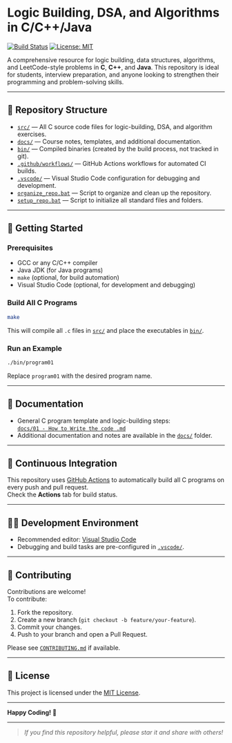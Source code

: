 # Logic Building, DSA, and Algorithms in C/C++/Java

[![Build Status](https://github.com/<your-username>/<your-repo>/actions/workflows/c-cpp.yml/badge.svg)](https://github.com/<your-username>/<your-repo>/actions)
[![License: MIT](https://img.shields.io/badge/License-MIT-yellow.svg)](LICENSE)

A comprehensive resource for logic building, data structures, algorithms, and LeetCode-style problems in **C**, **C++**, and **Java**. This repository is ideal for students, interview preparation, and anyone looking to strengthen their programming and problem-solving skills.

---

## 📂 Repository Structure

- [`src/`](src/) — All C source code files for logic-building, DSA, and algorithm exercises.
- [`docs/`](docs/) — Course notes, templates, and additional documentation.
- [`bin/`](bin/) — Compiled binaries (created by the build process, not tracked in git).
- [`.github/workflows/`](.github/workflows/) — GitHub Actions workflows for automated CI builds.
- [`.vscode/`](.vscode/) — Visual Studio Code configuration for debugging and development.
- [`organize_repo.bat`](organize_repo.bat) — Script to organize and clean up the repository.
- [`setup_repo.bat`](setup_repo.bat) — Script to initialize all standard files and folders.

---

## 🚀 Getting Started

### Prerequisites

- GCC or any C/C++ compiler
- Java JDK (for Java programs)
- `make` (optional, for build automation)
- Visual Studio Code (optional, for development and debugging)

### Build All C Programs

```sh
make
```

This will compile all `.c` files in [`src/`](src/) and place the executables in [`bin/`](bin/).

### Run an Example

```sh
./bin/program01
```
Replace `program01` with the desired program name.

---

## 📝 Documentation

- General C program template and logic-building steps:  
  [`docs/01 - How to Write the code .md`](docs/01%20-%20How%20to%20Write%20the%20code%20.md)
- Additional documentation and notes are available in the [`docs/`](docs/) folder.

---

## 🤖 Continuous Integration

This repository uses [GitHub Actions](.github/workflows/c-cpp.yml) to automatically build all C programs on every push and pull request.  
Check the **Actions** tab for build status.

---

## 🧑‍💻 Development Environment

- Recommended editor: [Visual Studio Code](https://code.visualstudio.com/)
- Debugging and build tasks are pre-configured in [`.vscode/`](.vscode/).

---

## 🤝 Contributing

Contributions are welcome!  
To contribute:
1. Fork the repository.
2. Create a new branch (`git checkout -b feature/your-feature`).
3. Commit your changes.
4. Push to your branch and open a Pull Request.

Please see [`CONTRIBUTING.md`](CONTRIBUTING.md) if available.

---

## 📄 License

This project is licensed under the [MIT License](LICENSE).

---

**Happy Coding! 🚀**

---

> _If you find this repository helpful, please star it and share with others!_

